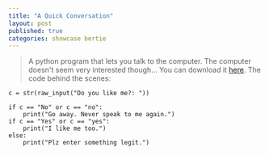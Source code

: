 ```yaml
---
title: "A Quick Conversation"
layout: post
published: true
categories: showcase bertie
---
```


> A python program that lets you talk to the computer. The computer doesn't seem very interested though...
> You can download it [here](/files/showcase/Bertie/a-quick-conversation.py).
> The code behind the scenes:

    c = str(raw_input("Do you like me?: "))
    
    if c == "No" or c == "no":
        print("Go away. Never speak to me again.")
    if c == "Yes" or c == "yes":
        print("I like me too.")
    else:
        print("Plz enter something legit.")

